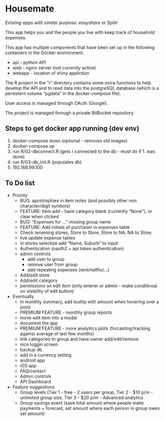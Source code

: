 Housemate
================

*Existing apps with similar purpose: easyshare or Splitr*

This app helps you and the people you live with keep track of household
expenses.

This app has multiple components that have been set up in the following
containers in the Docker environment.

  - api - python API
  - web - nginx server (not currently active)
  - webapp - location of shiny appliction

The R project in the “r” directory contains some extra functions to help
develop the API and to read data into the postgreSQL database (which is
a persistent volume “pgdata” in the docker-compose file).

User access is managed through OAuth (Google).

The project is managed through a private BitBucket repository.

## Steps to get docker app running (dev env)

1.  docker-compose down (optional - removes old images)
2.  docker-compose up
3.  run R/02-dbconnect.R (gets r connected to the db - must do if 1. was
    done)
4.  run R/03-db\_init.R (populates db)
5.  192.168.99.100

## To Do list

  - Priority
      - BUG: apostrophies in item notes (and possibly other non
        character/digit symbols)
      - FEATURE: Item add - have category blank (currently “None”), or
        clear when clicked
      - BUG: “Expenses for …” missing group name
      - FEATURE: Add initials of purchaser in expenses table
      - Check renaming stores, Store to Store, Store to NA, NA to Store.
      - live update expense tables
      - in stores selectize add “Name, Suburb” to input
      - Authentication (oauth2 + api token authentication)
      - admin controls
          - add user to group
          - remove user from group
          - add repeating expenses (rent/netflix/…)
      - Add/edit store
      - Add/edit category
      - permissions on edit item (only enterer or admin - make
        conditinoal on visibility of edit button)
  - Eventually
      - In monthly summary, add tooltip with amount when hovering over a
        point
      - PREMIUM FEATURE - monthly group reports
      - move edit item into a modal
      - document the app
      - PREMIUM FEATURE - more analyitics plots (forcasting/tracking
        against average of last few months)
      - link categories to group and have owner add/edit/remove
      - nice loggin screen
      - backup db
      - add in a currency setting
      - android app
      - iOS app
      - FAQ/contact
      - Admin controls
      - API Dashboard
  - Feature suggestions
      - Group levels (Tier 1 - free - 2 users per group, Tier 2 - $10
        p/m - unlimited group size, Tier 3 - $20 p/m - Advanced
        analytics
      - Group savings event (save total amount where people make
        payments + forecast, set amount where each person in group owes
        set amount)

